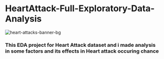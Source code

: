 # HeartAttack-Full-Exploratory-Data-Analysis
![heart-attacks-banner-bg](https://user-images.githubusercontent.com/107066716/215623248-fea3bbde-fae4-4743-83c4-1e58f0a5f401.jpg)
### This EDA project for Heart Attack dataset and i made analysis in some factors and its effects in Heart attack occuring chance
